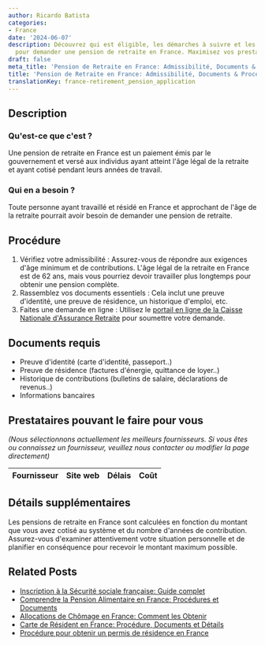 ```yaml
---
author: Ricardo Batista
categories:
- France
date: '2024-06-07'
description: Découvrez qui est éligible, les démarches à suivre et les documents nécessaires
  pour demander une pension de retraite en France. Maximisez vos prestations!
draft: false
meta_title: 'Pension de Retraite en France: Admissibilité, Documents & Procédure'
title: 'Pension de Retraite en France: Admissibilité, Documents & Procédure'
translationKey: france-retirement_pension_application
---
```


## Description
### Qu'est-ce que c'est ?
Une pension de retraite en France est un paiement émis par le gouvernement et versé aux individus ayant atteint l'âge légal de la retraite et ayant cotisé pendant leurs années de travail.

### Qui en a besoin ?
Toute personne ayant travaillé et résidé en France et approchant de l'âge de la retraite pourrait avoir besoin de demander une pension de retraite.

## Procédure
1. Vérifiez votre admissibilité : Assurez-vous de répondre aux exigences d'âge minimum et de contributions. L'âge légal de la retraite en France est de 62 ans, mais vous pourriez devoir travailler plus longtemps pour obtenir une pension complète.
2. Rassemblez vos documents essentiels : Cela inclut une preuve d'identité, une preuve de résidence, un historique d'emploi, etc.
3. Faites une demande en ligne : Utilisez le [portail en ligne de la Caisse Nationale d'Assurance Retraite](https://www.lassuranceretraite.fr/portail-info/home.html) pour soumettre votre demande.

## Documents requis
- Preuve d'identité (carte d'identité, passeport..)
- Preuve de résidence (factures d'énergie, quittance de loyer..)
- Historique de contributions (bulletins de salaire, déclarations de revenus..)
- Informations bancaires

## Prestataires pouvant le faire pour vous

_(Nous sélectionnons actuellement les meilleurs fournisseurs. Si vous êtes ou connaissez un fournisseur, veuillez nous contacter ou modifier la page directement)_

| Fournisseur     |     Site web    |     Délais       |       Coût       |
| :-------------: | :-------------: |  :-------------: | :-------------: |

## Détails supplémentaires
Les pensions de retraite en France sont calculées en fonction du montant que vous avez cotisé au système et du nombre d'années de contribution. Assurez-vous d'examiner attentivement votre situation personnelle et de planifier en conséquence pour recevoir le montant maximum possible.


## Related Posts

- [Inscription à la Sécurité sociale française: Guide complet](https://tramitit.com/fr/guides/france/inscription_a_la_securite_sociale/)
- [Comprendre la Pension Alimentaire en France: Procédures et Documents](https://tramitit.com/fr/guides/france/demande_de_pension_alimentaire/)
- [Allocations de Chômage en France: Comment les Obtenir](https://tramitit.com/fr/guides/france/demande_dallocation_chomage/)
- [Carte de Résident en France: Procédure, Documents et Détails](https://tramitit.com/fr/guides/france/demande_de_carte_de_resident/)
- [Procédure pour obtenir un permis de résidence en France](https://tramitit.com/fr/guides/france/demande_de_carte_de_sejour/)